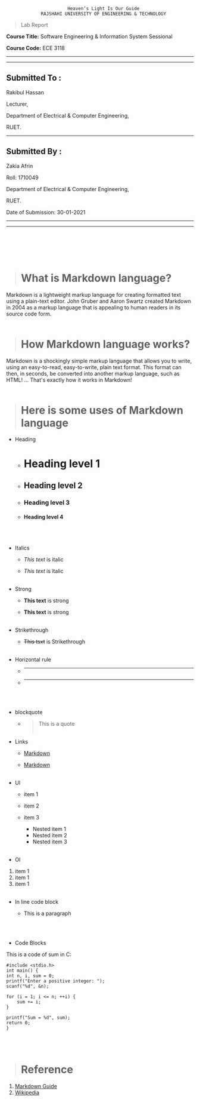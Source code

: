                            Heaven’s Light Is Our Guide
                 RAJSHAHI UNIVERSITY OF ENGINEERING & TECHNOLOGY
                
>Lab Report

__Course Title:__ Software Engineering & Information System Sessional 

__Course Code:__ ECE 3118
- - -
- - -

## __Submitted To :__

Rakibul Hassan

Lecturer,

Department of Electrical & Computer Engineering,

RUET.
- - -

## __Submitted By :__

Zakia Afrin

Roll: 1710049

Department of  Electrical & Computer Engineering,

RUET.

Date of Submission:  30-01-2021
- - -
- - -
<br><br>
<br><br>

># What is Markdown language?
Markdown is a lightweight markup language for creating formatted text using a plain-text editor. John Gruber and Aaron Swartz created Markdown in 2004 as a markup language that is appealing to human readers in its source code form.
<br><br>

># How Markdown language works?
Markdown is a shockingly simple markup language that allows you to write, using an easy-to-read, easy-to-write, plain text format. This format can then, in seconds, be converted into another markup language, such as HTML! ... That's exactly how it works in Markdown!
<br><br>

># Here is some uses of Markdown language
* Heading
  * # Heading level 1 
  * ## Heading level 2
  * ### Heading level 3
  * #### Heading level 4
  
  <br><br>

* Italics

  * _This text_ is italic

  * *This text* is italic
  <br><br>

* Strong

  * __This text__ is strong

  * **This text** is strong
<br><br>

* Strikethrough

  * ~~This tsxt~~ is Strikethrough
<br><br>

* Horizontal rule
  * ---
  * ___
  <br><br>

* blockquote

  * >This is a quote
<br><br>

* Links

  * [Markdown](https://en.wikipedia.org/wiki/Markdown "Markdown")

  * [Markdown](https://en.wikipedia.org/wiki/Markdown)
<br><br>

* Ul
   * item 1
    * item 2
    * item 3

      * Nested item 1
      * Nested item 2
      * Nested item 3
<br><br>

* Ol
1.  item 1
1.  item 1
1.  item 1
<br><br>

* In line code block

  * <p>This is a paragraph</p>
  <br><br>
* Code Blocks

This is a code of sum in C:


    #include <stdio.h>
    int main() {
    int n, i, sum = 0;
    printf("Enter a positive integer: ");
    scanf("%d", &n);

    for (i = 1; i <= n; ++i) {
        sum += i;
    }

    printf("Sum = %d", sum);
    return 0;
    }
<br><br>

># Reference

1. [Markdown Guide][1]
2. [Wikipedia][2]


[1]: https://www.youtube.com/watch?v=HUBNt18RFbo&t=718s
[2]: https://https://en.wikipedia.org/wiki/Markdown/
